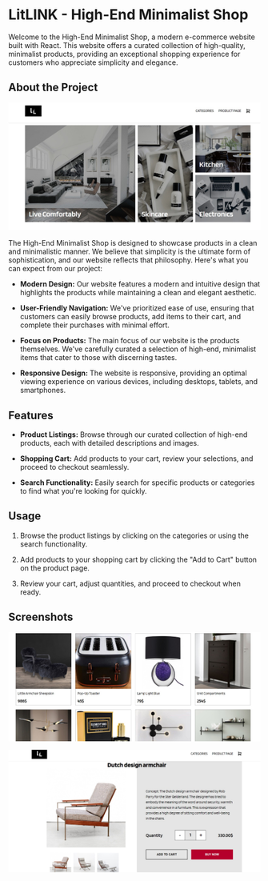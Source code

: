 
# LitLINK - High-End Minimalist Shop

Welcome to the High-End Minimalist Shop, a modern e-commerce website built with React. This website offers a curated collection of high-quality, minimalist products, providing an exceptional shopping experience for customers who appreciate simplicity and elegance.


## About the Project

![Screenshot 1](https://github.com/sam39333/Litlink/blob/328bba50113e86bebd11b6cf23c5e0981f05ac2e/litlink/public/Web%20capture_10-10-2023_15039_localhost.jpeg)


The High-End Minimalist Shop is designed to showcase products in a clean and minimalistic manner. We believe that simplicity is the ultimate form of sophistication, and our website reflects that philosophy. Here's what you can expect from our project:

- **Modern Design:** Our website features a modern and intuitive design that highlights the products while maintaining a clean and elegant aesthetic.

- **User-Friendly Navigation:** We've prioritized ease of use, ensuring that customers can easily browse products, add items to their cart, and complete their purchases with minimal effort.

- **Focus on Products:** The main focus of our website is the products themselves. We've carefully curated a selection of high-end, minimalist items that cater to those with discerning tastes.

- **Responsive Design:** The website is responsive, providing an optimal viewing experience on various devices, including desktops, tablets, and smartphones.

## Features

- **Product Listings:** Browse through our curated collection of high-end products, each with detailed descriptions and images.

- **Shopping Cart:** Add products to your cart, review your selections, and proceed to checkout seamlessly.

- **Search Functionality:** Easily search for specific products or categories to find what you're looking for quickly.




## Usage

1. Browse the product listings by clicking on the categories or using the search functionality.

2. Add products to your shopping cart by clicking the "Add to Cart" button on the product page.

3. Review your cart, adjust quantities, and proceed to checkout when ready.




## Screenshots


![Screenshot 2](https://github.com/sam39333/Litlink/blob/328bba50113e86bebd11b6cf23c5e0981f05ac2e/litlink/public/Web%20capture_10-10-2023_15314_localhost.jpeg)

![Screenshot 3](https://github.com/sam39333/Litlink/blob/328bba50113e86bebd11b6cf23c5e0981f05ac2e/litlink/public/Web%20capture_10-10-2023_1590_localhost.jpeg)
